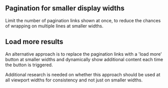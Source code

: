 ## Pagination for smaller display widths

Limit the number of pagination links shown at once, to reduce the chances of wrapping on multiple lines at smaller widths.

## Load more results
An alternative approach is to replace the pagination links with a 'load more' button at smaller widths and dynamically show additional content each time the button is triggered.

Additional research is needed on whether this approach should be used at all viewport widths for consistency and not just on smaller widths.